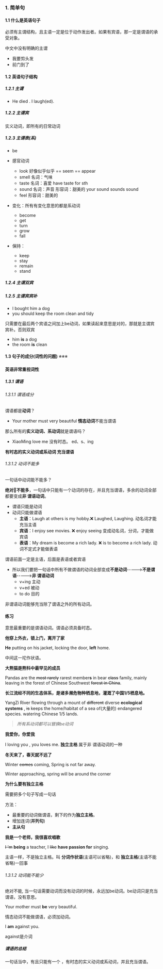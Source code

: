 ###  1. 简单句

#### 1.1 什么是英语句子

必须有主谓结构，且主语一定是位于动作发出者。如果有宾语，那一定是谓语的承受对象。

中文中没有明确的主谓

- 我要剪头发
- 前门到了

#### 1.2 英语句子结构

##### 1.2.1 主谓

- He died . I laugh(ed).

##### 1.2.2 主谓宾

实义动词，即所有的日常动词

##### 1.2.3 主谓表(系)

- be

- 感官动词
  - look      好像似乎似乎 == seem == appear
  - smell   名词：气味
  - taste   名词：喜爱  have taste for sth
  - sound 名词：声音  形容词：甜美的 your sound sounds sound
  - feel    形容词：甜美的
- 变化：所有有变化意思的都是系动词
  - become
  - get
  - turn
  - grow
  - fall
- 保持：
  - keep
  - stay
  - remain
  - stand 

##### 1.2.4 主谓双宾

##### 1.2.5 主谓宾宾补

- I bought him a dog
- you should keep the room clean and tidy

只需要在最后两个宾语之间加上be动词，如果读起来意思是对的，那就是主谓宾宾补。否则双宾

- him **is** a dog
- the room **is** clean

#### 1.3 句子的成分(词性的问题) :star::star::star:

**英语非常重视词性**

##### 1.3.1 谓语

###### 1.3.1.1 谓语成分

谓语都是**动词**？

- Your mother must very beautiful   **情态动词**不能当谓语

那么所有的**实义动词、系动词**就是谓语吗？

- XiaoMing love me  没有时态。 ed、s、ing

**有时态的实义动词或系动词 充当谓语**

###### 1.3.1.2 动词不能多

一句话中动词能不能多？

**绝对:no_good:不能多**，一句话中只能有一个动词的存在，并且充当谓语，多余的动词全部都要变成**非 谓语动词**。

- 谓语只能是动词 
- 动词只能做谓语
  - **主语**：Laugh at others is my hobby.:x: Laughed, Laughing. 动名词才能充当主语
  - **宾语**：I enjoy see movies. :x:  enjoy seeing 变成动名词，分词，才能做宾语
  - **表语**：My dream is become a rich lady. :x:  is to become a rich lady. 动词不定式才能做表语

谓语前面一定是主语，后面是表语或者宾语

- 所以我们要把一句话中所有不做谓语的动词全部变成**不是动词**----->**不是谓语**----->**非 谓语动词**
  - v+ing 主动
  - v+ed 被动
  - to do 目的

非谓语动词能够充当除了谓语之外的所有动词。

#### 练习

意思最重要的是谓语动词。谓语必须具备时态。

**他穿上外衣，锁上门，离开了家**

**He** putting on his jacket, locking the door, **left** home.

中间这一坨作状语。

**大熊猫是熊科中最罕见的成员**

Pandas are the ~~most rarely~~  rarest member**s** in bear ~~class~~ family, mainly leaving in the forest of Chinese Southwest  ~~forest in China~~.

**长江流经不同的生态体系，是诸多濒危物种栖息地，灌溉了中国1/5栖息地。**

YangZi River flowing through a mount of ~~different~~ diverse **ecological systems** , ~~is~~ keeps  the home/habitat  of a sea of(大量的) endangered species. watering Chinese 1/5 lands.

> *所有系动词都可以替换be动词*

**我爱你，你爱我**

I loving you , you loves me.  **独立主格** 属于非 谓语动词的一种

**冬天来了，春天就不远了**

Winter ~~comes~~ coming, Spring is not far away.

Winter approaching, spring will be around the corner

**为什么要有独立主格**

需要把多个句子写成一句话

方法：

- 最重要的动词做谓语，剩下的作为**独立主格**。
- 增加连词(**并列句**)
- **主从句**

**我是一个老师，我很喜欢唱歌**

~~I 'm~~ **being** a teacher, I ~~like~~ **have passion for** singing.

主语一样，不是独立主格。叫  **分词作状语**(主语可以省略)，和 **独立主格**(主语不能省略)一回事

###### 1.3.1.2 动词能不能少

绝对不能, 当一句话需要动词而没有动词的时候，永远加be动词。be动词只是充当谓语，没有意思。

Your mother must **be** very beautiful.

情态动词不能做谓语，必须加动词。

I **am** against you.

against是介词



##### 谓语的总结

一句话当中，有且只能有一个 ，有时态的实义动词或系动词，并且充当谓语。